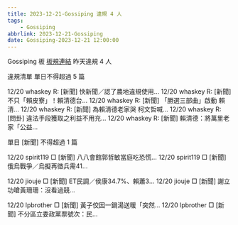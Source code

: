 ```yaml
---
title: 2023-12-21-Gossiping 違規 4 人
tags:
    - Gossiping
abbrlink: 2023-12-21-Gossiping
date: Gossiping-2023-12-21 12:00:00
---
```

Gossiping 板 [板規連結](https://www.ptt.cc/bbs/Gossiping/M.1637425085.A.07D.html)
昨天違規 4 人
<!-- more -->

違規清單
單日不得超過 5 篇

12/20 whaskey R: [新聞] 快新聞／認了農地違規使用…
12/20 whaskey R: [新聞] 不只「賴皮寮」！賴清德台…
12/20 whaskey R: [新聞] 「勝選三部曲」啟動 賴清…
12/20 whaskey R: [新聞] 為賴清德老家哭 柯文哲喊…
12/20 whaskey R: [問卦] 違法手段獲取之利益不用充…
12/20 whaskey R: [新聞] 賴清德：將萬里老家「公益…

單日 [新聞] 不得超過 1 篇

12/20 spirit119 □ [新聞] 八八會館郭哲敏當庭吃恐慌…
12/20 spirit119 □ [新聞] 俄烏戰爭／烏擬再徵兵需41…

12/20 jiouje □ [新聞] ET民調／侯康34.7%、賴蕭3…
12/20 jiouje □ [新聞] 謝立功嗆黃珊珊：沒看過競…

12/20 lpbrother □ [新聞] 黃子佼因一鍋湯送暖「突然…
12/20 lpbrother □ [新聞] 不分區立委政黨票號次：民…